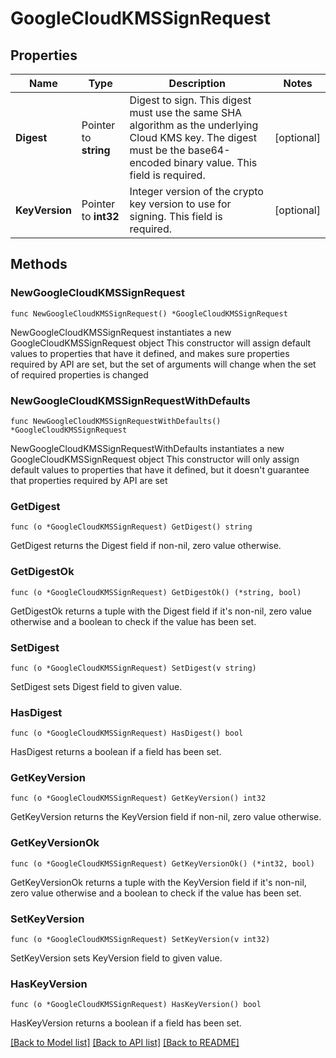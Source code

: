 # GoogleCloudKMSSignRequest


## Properties

Name | Type | Description | Notes
------------ | ------------- | ------------- | -------------
**Digest** | Pointer to **string** | Digest to sign. This digest must use the same SHA algorithm as the underlying Cloud KMS key. The digest must be the base64-encoded binary value. This field is required. | [optional] 
**KeyVersion** | Pointer to **int32** | Integer version of the crypto key version to use for signing. This field is required. | [optional] 



## Methods


### NewGoogleCloudKMSSignRequest

`func NewGoogleCloudKMSSignRequest() *GoogleCloudKMSSignRequest`

NewGoogleCloudKMSSignRequest instantiates a new GoogleCloudKMSSignRequest object
This constructor will assign default values to properties that have it defined,
and makes sure properties required by API are set, but the set of arguments
will change when the set of required properties is changed

### NewGoogleCloudKMSSignRequestWithDefaults

`func NewGoogleCloudKMSSignRequestWithDefaults() *GoogleCloudKMSSignRequest`

NewGoogleCloudKMSSignRequestWithDefaults instantiates a new GoogleCloudKMSSignRequest object
This constructor will only assign default values to properties that have it defined,
but it doesn't guarantee that properties required by API are set


### GetDigest

`func (o *GoogleCloudKMSSignRequest) GetDigest() string`

GetDigest returns the Digest field if non-nil, zero value otherwise.

### GetDigestOk

`func (o *GoogleCloudKMSSignRequest) GetDigestOk() (*string, bool)`

GetDigestOk returns a tuple with the Digest field if it's non-nil, zero value otherwise
and a boolean to check if the value has been set.

### SetDigest

`func (o *GoogleCloudKMSSignRequest) SetDigest(v string)`

SetDigest sets Digest field to given value.


### HasDigest

`func (o *GoogleCloudKMSSignRequest) HasDigest() bool`

HasDigest returns a boolean if a field has been set.




### GetKeyVersion

`func (o *GoogleCloudKMSSignRequest) GetKeyVersion() int32`

GetKeyVersion returns the KeyVersion field if non-nil, zero value otherwise.

### GetKeyVersionOk

`func (o *GoogleCloudKMSSignRequest) GetKeyVersionOk() (*int32, bool)`

GetKeyVersionOk returns a tuple with the KeyVersion field if it's non-nil, zero value otherwise
and a boolean to check if the value has been set.

### SetKeyVersion

`func (o *GoogleCloudKMSSignRequest) SetKeyVersion(v int32)`

SetKeyVersion sets KeyVersion field to given value.


### HasKeyVersion

`func (o *GoogleCloudKMSSignRequest) HasKeyVersion() bool`

HasKeyVersion returns a boolean if a field has been set.









[[Back to Model list]](../README.md#documentation-for-models) [[Back to API list]](../README.md#documentation-for-api-endpoints) [[Back to README]](../README.md)


